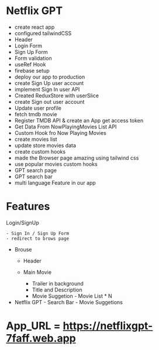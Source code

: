 # Netflix GPT
- create react app
- configured tailwindCSS
- Header
- Login  Form
- Sign Up Form
- Form validation
- useRef Hook
- firebase setup
- deploy our app to production
- create Sign Up user account
- implement Sign In user API
- Created ReduxStore with userSlice
- create Sign out user account
- Update user profile
- fetch tmdb movie
- Register TMDB API & create an App get access token
- Get Data From NowPlayingMovies List API 
- Custom Hook fro Now Playing Movies
- create movies list
- update store movies data
- create custom hooks
- made the Browser page amazing using tailwind css
- use popular movies custom hooks
- GPT search page
- GPT search bar
- multi language Feature in our app






# Features
Login/SignUp 

    - Sign In / Sign Up Form 
    - redirect to brows page

- Brouse
     - Header

     - Main Movie
          - Trailer in background
          - Title and Description
          - Movie Suggetion
                - Movie List * N
- Netflix GPT
      - Search Bar
      - Movie Suggetions



# App_URL = https://netflixgpt-7faff.web.app